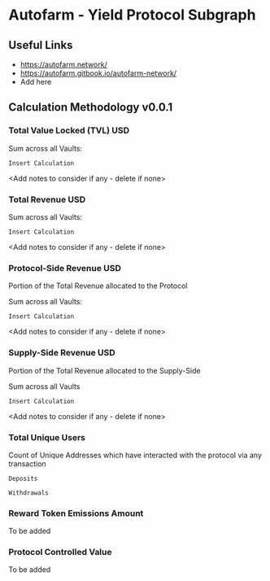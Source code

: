 # Autofarm - Yield Protocol Subgraph

## Useful Links

- https://autofarm.network/
- https://autofarm.gitbook.io/autofarm-network/
- Add here

## Calculation Methodology v0.0.1

### Total Value Locked (TVL) USD

Sum across all Vaults:

`Insert Calculation`

<Add notes to consider if any - delete if none>

### Total Revenue USD

Sum across all Vaults:

`Insert Calculation`

<Add notes to consider if any - delete if none>

### Protocol-Side Revenue USD

Portion of the Total Revenue allocated to the Protocol

Sum across all Vaults:

`Insert Calculation`

<Add notes to consider if any - delete if none>

### Supply-Side Revenue USD

Portion of the Total Revenue allocated to the Supply-Side

Sum across all Vaults

`Insert Calculation`

<Add notes to consider if any - delete if none>

### Total Unique Users

Count of Unique Addresses which have interacted with the protocol via any transaction

`Deposits`

`Withdrawals`

### Reward Token Emissions Amount

To be added

### Protocol Controlled Value

To be added

